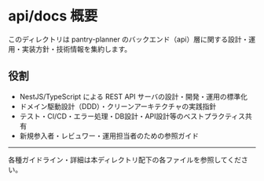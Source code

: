 # api/docs 概要

このディレクトリは pantry-planner のバックエンド（api）層に関する設計・運用・実装方針・技術情報を集約します。

## 役割

- NestJS/TypeScript による REST API サーバの設計・開発・運用の標準化
- ドメイン駆動設計（DDD）・クリーンアーキテクチャの実践指針
- テスト・CI/CD・エラー処理・DB設計・API設計等のベストプラクティス共有
- 新規参入者・レビュワー・運用担当者のための参照ガイド

---

各種ガイドライン・詳細は本ディレクトリ配下の各ファイルを参照してください。
